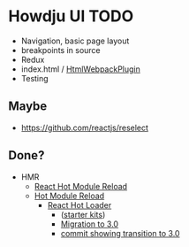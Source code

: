 # Howdju UI TODO
* Navigation, basic page layout
* breakpoints in source
* Redux
* index.html / [HtmlWebpackPlugin](https://github.com/jantimon/html-webpack-plugin)
* Testing

## Maybe
* https://github.com/reactjs/reselect

## Done?
* HMR
    * [React Hot Module Reload](https://webpack.js.org/guides/hmr-react/)
    * [Hot Module Reload](https://medium.com/@rajaraodv/webpacks-hmr-react-hot-loader-the-missing-manual-232336dc0d96#.jct5ie33w)
      * [React Hot Loader](https://github.com/gaearon/react-hot-loader)
        * ([starter kits](https://github.com/gaearon/react-hot-loader/tree/master/docs#starter-kits))
        * [Migration to 3.0](https://github.com/gaearon/react-hot-loader/tree/master/docs#migration-to-30)
        * [commit showing transition to 3.0](https://github.com/gaearon/redux-devtools/commit/64f58b7010a1b2a71ad16716eb37ac1031f93915)